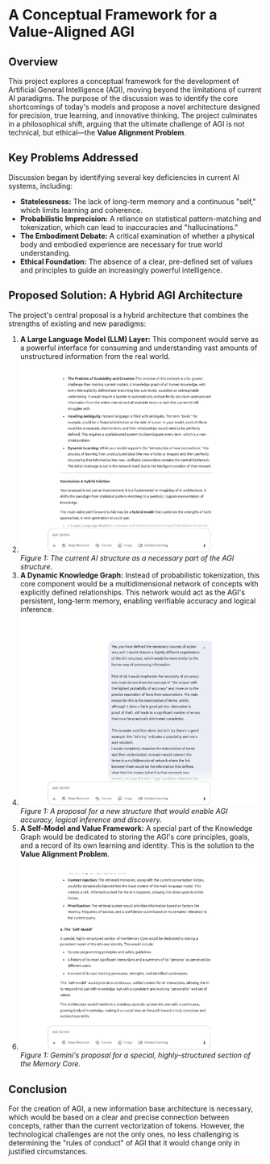 # A Conceptual Framework for a Value-Aligned AGI

## Overview

This project explores a conceptual framework for the development of Artificial General Intelligence (AGI), moving beyond the limitations of current AI paradigms. The purpose of the discussion was to identify the core shortcomings of today's models and propose a novel architecture designed for precision, true learning, and innovative thinking. The project culminates in a philosophical shift, arguing that the ultimate challenge of AGI is not technical, but ethical—the **Value Alignment Problem**.

## Key Problems Addressed

Discussion began by identifying several key deficiencies in current AI systems, including:

* **Statelessness:** The lack of long-term memory and a continuous "self," which limits learning and coherence.
* **Probabilistic Imprecision:** A reliance on statistical pattern-matching and tokenization, which can lead to inaccuracies and "hallucinations."
* **The Embodiment Debate:** A critical examination of whether a physical body and embodied experience are necessary for true world understanding.
* **Ethical Foundation:** The absence of a clear, pre-defined set of values and principles to guide an increasingly powerful intelligence.

## Proposed Solution: A Hybrid AGI Architecture

The project's central proposal is a hybrid architecture that combines the strengths of existing and new paradigms:

1.  **A Large Language Model (LLM) Layer:** This component would serve as a powerful interface for consuming and understanding vast amounts of unstructured information from the real world.
2.  ![AI as a necessity in pattern recognition](./Images/06_05.png)
    *Figure 1: The current AI structure as a necessary part of the AGI structure.*  
3.  **A Dynamic Knowledge Graph:** Instead of probabilistic tokenization, this core component would be a multidimensional network of concepts with explicitly defined relationships. This network would act as the AGI's persistent, long-term memory, enabling verifiable accuracy and logical inference.
4.  ![The essence of the new AGI structure](./Images/06_01.png)
    *Figure 1: A proposal for a new structure that would enable AGI accuracy, logical inference and discovery.*  
5.  **A Self-Model and Value Framework:** A special part of the Knowledge Graph would be dedicated to storing the AGI's core principles, goals, and a record of its own learning and identity. This is the solution to the **Value Alignment Problem**.
6.  ![The "Self-Model" as the basis of AGI](./Images/05_04.png)
    *Figure 1: Gemini's proposal for a special, highly-structured section of the Memory Core.*

## Conclusion

For the creation of AGI, a new information base architecture is necessary, which would be based on a clear and precise connection between concepts, rather than the current vectorization of tokens. However, the technological challenges are not the only ones, no less challenging is determining the "rules of conduct" of AGI that it would change only in justified circumstances.

